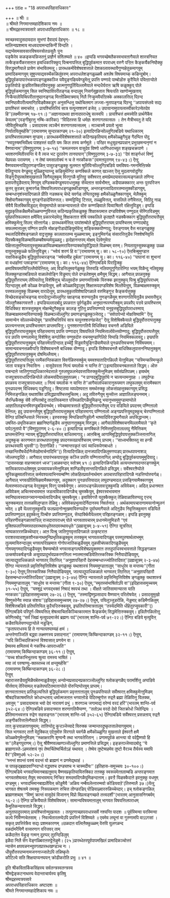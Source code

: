 +++
title = "18 अपराधपरिहाराधिकारः"

+++
॥ श्रीः ॥  
॥ श्रीमते निगमान्तमहादेशिकाय नमः ॥  
॥ श्रीमद्रहस्यत्रयसारे अपराधपरिहाराधिकारः ॥ १८ ॥  
  
स्वच्छस्वादुसदावदात सुभगां दैवादयं देहभृन्-  
मालिन्यप्रशमाय माधवदयामन्दाकिनीं विन्दति ।  
यद्यप्येवमसावसारविषयस्त्रोतःप्रसूतैः पुनः   
पङ्कैरेव कळङ्कयन्निजतनुं प्राज्ञैर्न संश्लिष्यते ॥ ४० ॥इप्पडि भगवच्छेषतैकस्वभावऩागैयाले शास्त्रनियत तत्कैङ्कर्यैकरसऩाऩ इव्वधिकारिक्कुप् पिऩ्बनापत्तिल् बुद्धिपूर्वकमाऩ वपराधम् वरुगै पऱ्ऱिऩ कैङ्कर्यैकनिष्ठैक्कु विरुद्धमागैयाले प्रायेण संभावितमऩ्ऱु। प्रारब्धकर्मविशेषवशत्ताले देशकालावस्थावैगुण्यहेतुकमागवुम् प्रामादिकमागवुम् सुषुप्त्याद्यवस्थैकळिलुंवरुम् अपराधलेशङ्गळुळ्ळवै अश्लेष विषयमाय्क् कऴिन्दुबोम्। बुद्धिपूर्वकपापारंभकपापङ्गळुक्कञ्जि यवैयुङ्गऴियवेण्डुमॆऩ्ऱु प्रपत्ति पण्णादे पाम्बोडॊरु कूरैयिले पयिऩ्ऱाऱ्पोले प्रकृतियोडे कूडविरुक्किऱविवऩुक्कु आत्मगुणपूर्तियिल्लामैयाले मन्दधैर्यराऩ ऋषि कळुक्कुप् पोले बुद्धिपूर्वकमागवुम् सिल स्वनिष्ठाविपरीतङ्गळ् वन्दालुम् निसर्गसुहृत्ताऩ श्रियःपति रक्षणोन्मुखऩाय् निऱ्कैयालेयिव्विपरीतानुष्ठानङ्गळ् मिऩ्ऩॊळिमात्रमाय् निलै निऱ्कुमवैयऩ्ऱिक्के अक्कालत्तिल् पिऱन्द स्वनिष्ठावैपरीत्यमागिऱविऴवैक्कडुग अनुसन्धित्तु यथोचितमाग लज्जा-नुतापङ्गळ् पिऱन्दु ‘‘अपायसंप्लवे सद्यः प्रायश्चित्तं समाचरेत् । प्रायश्चित्तिरियं सात्र यत्पुनश्शरणं व्रजेत् ॥ उपायानामुपायत्वस्वीकारेऽप्येतदेव हि’’(लक्ष्मीतन्त्रम् १७-९१।) ‘‘अज्ञानादथवा ज्ञानादपराधेषु सत्स्वपि । प्रायश्चित्तं क्षमस्वेति प्रार्थनैकैव केवलम्’’(वङ्गीबुरत्तु नम्बि-कारिका) ‘‘विदितस्स हि धर्मज्ञः शरणागतवत्सलः । तेन मैत्रीभवतु ते यदि जीवितुमिच्छसि । प्रसादयस्व त्वञ्चैनं शरणागतवत्सलम् । माञ्चास्मै प्रयतो भूत्वा निर्यातयितुमर्हसि’’(रामायणम् सुन्दरकाण्डम् २१-२०) इत्यादिगळिऱ्सॊल्लुगिऱबडिये यथाधिकारम् प्रायश्चित्तावलम्बन मुण्डाम्। प्रारब्धकर्मविशेषवशत्ताले कठिनप्रकृतियाय् क्षमैकॊळ्ळुगैयुङ् गैदप्पिऩ पोदु ‘‘स्वपुरुषमभिवीक्ष्य पाशहस्तं वदति यमः किल तस्य कर्णमूले । परिहर मधुसूदनप्रपन्नान् प्रभुरहमन्यनृणां न वैष्णवानाम्’’(विष्णुपुराणम् ३-७-१४) ‘‘कमलनयन वासुदेव विष्णो धरणिधराच्युत शङ्खचक्रपाणे । भवशरणमितीरयन्ति ये वै त्यज भट दूरतरेण तानपापान्’’(विष्णुपुराणम् ३-७-३३) ‘‘देवं शार्ङ्गधरं विष्णुं येप्रपन्नाः परायणम् । न तेषां यमसालोक्यं न च ते नरकौकसः’’(वामऩपुराणम् ९४-४३।) ऎऩ्ऱु वैष्णववामनादिपुराणङ्गळिऩ् पासुरङ्गळुक्कु मूलमाऩ श्रुतियिऱ्सॊल्लुगिऱबडिये यमविषय-गमनमिऩ्ऱिक्के वेलिट्टुप्पाय वेण्डुमदु मुळ्ळिट्टुप्पाय्न्दु कऴियुमॆऩ्गिऱ कणक्किले काणऩ् खञ्जऩ् ऎऩ्ऱु मुदलागवोदुगिऱ विङ्गुऱ्ऱैयुपक्लेशमुखत्ताले सिगैयऱुक्कुम् विरगुगळै मुऩ्ऩिट्टु सर्वेश्वरऩ् क्षमाप्रेमदयावात्सल्यङ्गळाले तणिन्द प्रतापत्तैयुडैयऩाय् मिगवुम् दण्डिक्कवेण्डुमपराधत्तुक्कु सेव्यऩाऩ सार्वभौमऩ्, अडैयाळक्कारर् अन्तः पुरपरिजन कूऩर् कुऱळर् कुमारर्गळ् विषयत्तिलपराधङ्गळुक्कीडागवुम्, अन्तरङ्गत्वादितारतम्यत्तुक्कीडागवुम्, सम्बन्धानृशंस्यादिगळाले प्रीति नडक्कच् चॆय्दे यवर्गळ् तप्पिऩदुक्कु क्षमैकॊळ्ळुगैक्कागवुम्, मेलैक्कुम् शिक्षैयागैक्कागवुम् मुगङ्गॊडादेयिरुत्तल्। सम्मट्टियिट्ट टित्तल्, तळ्ळुवित्तल्, वासलिले तगैवित्तल्, सिऱिदु नाळ् सेवैयै विलक्किविडुदल् सॆय्युमाप्पोले काकन्यायत्ताले यॊरु कण्णऴिवाले यिव्वाश्रितरै रक्षित्तुविडुम्। इप्पडि मृदुप्रकृतिकळैक्षमैकॊळ्ळप्पण्णुवित्तल् कठिनप्रकृतिकळुक्कु शिक्षारूपमाऩ दण्डविशेषम् पण्णुदल् सॆय्गिऱविडमुम् पूर्वप्रपत्तिफलमाऩ क्षमैयिऩ् प्रकारभेदमॆऩ्ऱु शिक्षकऩाऩ शेषि पक्कलिले कृतज्ञतै नडक्कैक्काग बुद्धिपूर्वोत्तराघत्तैयुम् क्षमिक्कुमॆऩ्ऱु सिलर् सॊऩ्ऩार्गळ्। प्रारब्धकर्मत्तिल् पापांशम्बोले बुद्धिपूर्वोत्तराघम् प्रायश्चित्तम् पण्णादबोदु सफलमाऩालुम् पण्णिऩ प्रपत्ति मोक्षङ्गॊडादॊऴियुमोवॆऩ्ऱु शङ्किक्कवॊण्णादु; पॆरुङ्गायम् वैत्त मरङ्गळुक्कु स्थलादिविशेषङ्गळाले वाट्टत्तुक्कु कालतारतम्य मुळ्ळमात्रम्; इङ्गुमिवर्गळ् संसारत्तिऩुडैय निश्शेषनिवृत्ति पिऱक्कैक्कुविळम्बाविळम्बवैषम्यमेयुळ्ळदु। इत्देहानन्तरम् मोक्षम् पॆऱवेणुमॆऩ्ऱ पेक्षित्तालुमनियतायुस्सुक्कळाय्विळम्बाक्षमरायिरुप्पार्क्कायुर्वद्धियाले विळम्बम् वरुम्। नियतायुस्सुक्कळुक्कु उळ्ळ वायुस्सुक्कुळ्ळे फलित्तुविडुम्। ‘‘भवेयं शरणं हि वः’’(रामायणम् सु। का। ५८-९०) ऎऩ्ऱबिऩ्बुमुण्डाऩ राक्षसिकळुडैय बुद्धिपूर्वापचारङ्गळ् ‘‘मर्षयामीह दुर्बला’’(रामायणम् यु। का। ११६-४०) ‘‘पापानां वा शुभानां वा वधार्हाणां प्लवङ्गम’’(रामायणम् यु। का। ११६-४४) ऎऩ्गिऱबडिये पिराट्टिक्कु क्षमाविषयमायिऱ्ऱिल्लैयोवॆऩ्ऩिल्; अव् विडत्तिलुमवर्गळुक्कु तिरुवडि नलियप्पुगुगिऱारॆऩ्गिऱ भयम् विळैन्दु नलिवुक्कु विलक्कुण्डाऩबडियाले वाळालेयोङ्गि विडुमाप् पोले दण्डलेशमुम् क्षमैयुम् सिद्धम्। आगैयाल् प्रपन्नऩुक्कु बुद्धिपूर्वोत्तराघम् लेपियातॆऩ्ऱु विशेषित्तुच् चॊल्लुवदॊरु प्रमाणमऩ्ऱिक्के यिरुक्क इवऩुक्कुप् पिऩ्बु बुद्धिपूर्वापराधम् पिऱन्दालुम् क्षमै कॊळ्ळ वेण्डावॆऩ्ऱुम्, क्षमै कॊळ्ळाविट्टालुम् शिक्षारूपदण्डविशेष मिल्लैयॆऩ्ऱुम्, विळम्बाक्षमरुक्कुम् परमफलत्तुक्कु विळम्बम् वारादॆऩ्ऱुम्, प्रारब्धसुकृतविशेषादिगळाले वरुमिङ्गुऱ्ऱ कैङ्कर्यत्तुक्कु विच्छेदसङ्कोचङ्गळ् वारादॆऩ्ऱुञ्जॊल्लुगिऱ पक्षङ्गळ् शरण्यऩुडैय गुणङ्गळैयुम् शरणागतियिऩुडैय प्रभावत्तैयुञ् जॊल्लुगैक्कागवत्तऩै। इप्पडियल्लादबोदु प्रपन्नराऩ पूर्वर्गळुडैय अनुष्ठानपरम्परैक्कुम् प्रपन्नरैप् पऱ्ऱवे प्रायश्चित्तम् विधिक्किऱ शास्त्रत्तुक्कुम् मोक्षम्बॆऱुगैक्कुक् कालङ् गुऱित्तु प्रपत्तिपण्णादे यनुवृत्तबुद्धिपूर्वापराधरुमाय् विळम्बाक्षमरुमायिरुप्पार्क्कु विळम्बञ्जॊल्लुगिऱ प्रमाणङ्गळुक्कुञ्जेरादु। ‘‘सर्वपापेभ्यो मोक्षयिष्यामि’’ ऎऩ्ऱु सामान्येन सॊल्लच्चॆय्देयुम् ‘‘प्रायश्चित्तिरियं सात्र यत्पुनश्शरणंव्रजेत्’’ ऎऩ्ऱु विशेषिक्कैयाले बुद्धिपूर्वोत्तराघत्तुक्कु प्रपत्त्यनन्तरम् प्रायश्चित्तमाग प्राप्तमायिऱ्ऱु। पुनश्शरणागतियै विधिक्किऱ वचनत्तै अडियिले बुद्धिपूर्वोत्तराघत्तुक्कुम् परिहारमागप् प्रपत्ति पण्णादार् विषयत्तिले नियमित्तालोवॆऩ्ऩवॊण्णादु; बुद्धिपूर्वोत्तराघत्तैयुम् पऱ्ऱ प्रपत्ति पण्णलामॆऩ्ऱु विशेषित्तु कण्ठोक्ति पण्णुवदॊरु वचनमुण्डागिलिऱे यिप्पडि नियमिक्कलावदु। इप्प्रपत्ति बुद्धिपूर्वोत्तराघत्तुक्कुम् परिहारमॆऩ्ऱऱिन्दाल् इच्चॆट्टै विडुवारैयुङ्गिडैयामैयाले पुनःप्रपत्तिवचनम् निर्विषयमाम्। सामान्यवचनत्तळवैप्पऱ्ऱि विशेषवचनत्तै बाधिक्क वॊण्णादु। इप्पडि विशेषवचनत्तै बाधिक्किलुपासननिष्ठऩुक्कुम् बुद्धिपूर्वोत्तराघत्तुक्कुम् दोषमिल्लैयाम्।  
बुद्धिपूर्वोत्तराघत्तिलुम् परमैकान्तिकळाऩ विवर्गळिरुवर्क्कुम् यमवश्यातादिगळिल्लै यॆऩ्ऩुमिडम् ‘‘यस्मिन्कस्मिन्कुले जाता यत्रकुत्र निवासिनः । वासुदेवरता नित्यं यमलोकं न यान्ति ते’’()इत्यादिवचनबलत्ताले सिद्धम्। ऒरु पाबन्दाऩे जातिगुणाद्यधिकारभेदत्ताले गुरुलघुफलभेदवत्तायिरुक्कुमॆऩ्ऩुमिडम् सर्वसंप्रतिपन्नम्। इव्वर्थम् राजपुत्रापराधादिगळिऱ्पोले लोकमर्यादैयालुमुपपन्नम्। “न प्राग्वद्बुद्धिपूर्वाघे न चात्यन्तमनुग्रहः । लघुर्दण्डः प्रपन्नस्य राजपुत्रापराधवत् ॥ नित्यं यमलोकं न यान्ति ते’’आगैयालधिकारानुरूपमाग लघुफलमुम् वारामैक्काग पुनःप्रपदनम् विधिक्कप् पडुगिऱदु। शिष्टतया व्यपदेश्यराऩ समर्थरुक्कु लोकसंग्रहत्तुक्कागवुम् प्रसिद्ध निमित्तङ्गळिल् यथाशक्ति प्रसिद्धप्रायश्चित्तमुचितम्। अदु तविरुगैयुम् मुऩ्सॊऩ्ऩ आज्ञातिलङ्घनमाम्। सैरन्ध्रिकैक्कु सेवै तप्पिऩबोदु तादात्विकमाऩ परिमळादिगळैयुमिऴन्दु भयानुभवमुमुण्डामाप्पोले आज्ञातिलङ्घनमिरण्डुबडियनर्थम्। स्वेच्छामात्रत्ताले बुद्धिपूर्वोत्तराघत्तैयुम् पऱ्ऱ वडियिले प्रपदनम् पण्णिऩालो वॆऩ्ऩिल्; इदु उपासनत्तैयुम् बुद्धिपूर्वोत्तराघत्तुक्कुम् परिहारमागप् पण्णिऩालो अङ्गप्रपत्तियुमदुक्कुच् चेरप्पण्णिऩालो वॆऩ्गिऱ प्रतिबन्धियाले निरस्तम्। इरुवरुक्कु मिप्पडियागिडुवॆऩ्गै भाष्यादिविरुद्धमागैयाले अपसिद्धान्तम्। उषस्ति-प्रभृतिकळाऩ ब्रह्मनिष्ठर्गळुडैय अनुष्ठानत्तुक्कुम् विरुद्धम्। आगैयालेविशेषवचनमिल्लामैयाले ‘‘कृते पापेऽनुतापो वै’’(विष्णुपुराणम् २-६-४०।) इत्यादिगळ् कणक्किले निमित्तमुदित्तालल्लदु नैमित्तिकम् प्राप्तमऩ्ऱॆऩ्गिऱ न्यायम् बुद्धिपूर्वोत्तराघत्तिल् बाधितमागादु। आऩबिऩ्बु आगामिबुद्धिपूर्वपापत्तुक्कञ्जिऩाऩागिल् अदुक्कुक् कारणमाऩ प्रारब्धपापत्तुक्कु प्रपदनरूपप्रायश्चित्तम् पण्णप् प्राप्तम्। ‘‘साध्यभक्तिस्तु सा हन्त्री प्रारब्धस्यापि भूयसी’’() ऎऩ्ऱार्गळिऱे। ‘‘जन्मान्तरकृतं पापं व्याधिरूपेणबाधते । तच्छान्तिरौषधैर्दानैर्जपहोमार्चनादिभि’’() रित्यादिगळिल् दानजपादिगळिलुमगप्पडप् प्रारब्धपापनाशञ् जॊल्लप्पट्टदिऱे। आगैयाल् पापारंभकपापत्तुक् कञ्जि प्रपत्ति पण्णिऩाऩागिल् अप्पोदु बुद्धिपूर्वकपापमुमुदियादु। ‘‘दासस्सखा वाहनमासनं ध्वज’’(आळवन्दार् स्तोत्रम् ४१।) इत्यादिगळिऱ्पडिये अत्यन्तभगवदन्तरङ्गर्क्कुम् सात्विकापराधलेशमुम् प्रत्यवायकरमॆऩ्ऩुमिडम् शाण्डिलीवृत्तान्तादिगळिले प्रसिद्धम्। सर्वेश्वरऩैप्पोले सूरिकळुमवतरित्ताल् कर्मवश्यत्वाभिनयम्बण्णि लोकहितप्रवर्तनार्थमाग अपचारपरिहारादिगळै नडत्तिप्पोरुवर्गळ्। आगैयाल् भगवत्प्रीतियिऴवामैक्कागवुम्, अदुक्काग पुनःप्रपत्तियादल् लघुदण्डमादल् प्रसङ्गियामैक्कागवुम् मेल्वरुमपराधङ्गळ् वेरऱुक्कुम् विरगु पार्क्कवेणुम्। अपराधङ्गळॆल्लावऱ्ऱुक्कुमडि अविवेकम्। अदिल् प्रधानमाऩ अविवेकम् अचित्स्वभावमाऩ जडत्वविकारादिगळैच् चुमक्कैयुम्, ईश्वरस्वभावमाऩ स्वनिष्ठत्वस्वातन्त्र्यानन्यार्थत्वादिगळैच् चुमक्कैयुम्। इव्वविवेगत्तै यऱुक्कैक्कुत् तॆळिवाळायिरुप्पदु एऱ्ऱच् चुरुक्कमऱत् तऩ्ऩळविलुण्डाऩ तॆळिवु। अविवेकप्रभुत्वादेर्निदानस्य निवर्तनात् । अर्थकामापचाराणामयत्नोन्मूलनं भवेत् ॥ इवै यॆल्लात्तुक्कुमडि फलप्रदानोन्मुखमायिरुप्पदॊरु पूर्वाघमागैयाले अदिऩुडैय निवृत्तिक्कुमाग वडियिले प्रपत्तिपण्णुदल् इदुक्कॆऩ्ऱु पिऩ्बॊरु प्रपत्तिपण्णुदल्, सॆय्दार्क्किवैयॆल्लाम् परिहृतङ्गळाम्। इप्पडि इवऩुक्कु परिहरणीयङ्गळाऩवऱ्ऱिल् राजदारापराधम् पोले भागवतापचारम् प्रधानमॆऩ्ऩुमिडत्तै ‘‘एवं मुक्तिफलानियमस्तदवस्थावधृतेस्तदवस्थावधृतेः’’(प्रह्मसूत्रम् ३-४-५१) ऎऩ्गिऱ सूत्रत्तिल् भाष्यकारररुळिच्चॆय्दार्। आऩ पिऩ्बु जातिगुणवृत्तादिगळाले उत्कृष्टराऩ पराशरव्यासशुकशौनकनाथमुनिप्रभृतिकळुक्कुम् तऩक्कुम् भागवतत्वादिगळुम् परमपुरुषार्थलाभमुम् तुल्यमायिरुन्दालुम् भगवत्परिग्रहमाऩ गोगोपजातिकळुडैयवुम् तुळसीचंपकादिगळुडैयवुम् गोमयमृगमदादिगळुडैयवुम् वैषम्यम्बोले भगवत्सङ्गल्पविशेषप्रयुक्तमाऩ तत्तदुपाधिस्वभावत्ताले सिद्धङ्गळाऩ उत्कर्षापकर्षङ्गळै असूयाप्रादुर्भावप्रकरणत्तिला म्नातमाऩबडियेतिरस्करिक्क निऩैयादॊऴियवुम्, जात्याद्युपाधिकळाले भागवतर् तिऱत्तिल् ‘‘अनुज्ञापरिहारौ देहसम्बन्धाज्ज्योतिरादिवत्’’(प्रह्मसूत्रम् २-३-४७) ऎऩ्गिऱ न्यायत्ताले प्रवृत्तिनिवृत्तिविशेष ङ्गळुक्कु यथाशास्त्रं नियममुण्डाऩालुम् ‘‘साधुरेव स मन्तव्यः’’(गीता ९-३०) ऎऩ्ऱुम्,तिरस्करिक्क निऩैयादॊऴियवुम्, जात्याद्युपाधिकळाले भागवतर् तिऱत्तिल् ‘‘अनुज्ञापरिहारौ देहसम्बन्धाज्ज्योतिरादिवत्’’(प्रह्मसूत्रम् २-३-४७) ऎऩ्गिऱ न्यायत्ताले प्रवृत्तिनिवृत्तिविशेष ङ्गळुक्कु यथाशास्त्रं नियममुण्डाऩालुम् ‘‘साधुरेव स मन्तव्यः’’(गीता ९-३०) ऎऩ्ऱुम्,‘‘स्मृतस्संभाषितोऽपि वा’’(इदिहाससमुच्चयम् ३१-५५) ऎऩ्ऱुम्, ‘‘यश्शूद्रं भगवद्भक्तं निषादं श्वपचं तथा । वीक्षते जातिसामान्यात्स याति नरकन्नरः’’(इदिहाससमुच्चयम् २७-२६।) ऎऩ्ऱुम्, ‘‘तस्माद्विष्णुप्रसादाय वैष्णवान् परितोषयेत् । प्रसादसुमुखो विष्णुस्तेनैव स्यान्न संशयः’’(इदिहाससमुच्चयम् २७-२७।) ऎऩ्ऱुम्, पयिलुञ्जुडरॊळि, नॆडुमाऱ् कडिमैगळिलुम् विशेषित्तबडिये प्रतिपत्तियिल् कुऱैयऱ्ऱिरुक्कवुम्, इप्प्रतिपत्तिमात्रत्तालुम् ‘‘तस्येदमिति धीहेतुरप्युपकारी’’() ऎऩ्गिऱबडिये परिपूर्ण-विषयत्तिल् शेषत्वाचितकिञ्चित्कारमाऩ कैङ्कर्यम् सिद्धमॆऩ्ऱिरुक्कवुम्। इन्निलैगळिलॊऩ्ऱु कोणिऩबोदु ‘‘सर्वं जिह्मं मृत्युपदमार्जवं ब्रह्मणः पदं’’(भारतम् शान्ति-पर्व ७९-२२।) ऎऩ्गिऱ बडिये मृत्युविऩ् कडैवायिलेयगप्पट्टाऱ्पोले नडुङ्गि,  
‘‘कृतापराधस्य हि ते नान्यत्पश्याम्यहं क्षमं ।  
अन्तरेणाञ्जिलिं बद्ध्वा लक्ष्मणस्य प्रसादनात्’’ 
(रामायणम् किष्किन्दाकाण्डम् ३२-११।) ऎऩ्ऱुम्,  
‘‘यदि किञ्चिदतिक्रान्तं विश्वासात् प्रणयेन वा ।  
प्रेष्यस्य क्षमितव्यं मे नकश्चि-न्नापराध्यति’’  
(रामायणम् किष्किन्दाकाण्डम् ३६-११।) ऎऩ्ऱुम्,  
‘‘यच्च शोकाभिभूतस्य श्रुत्वा रामस्य भाषितं ।  
मया त्वं परुषाण्यु-क्तस्तच्च त्वं क्षन्तुमर्हसि’’  
(रामायणम् किष्किन्दाकाण्डम् ३६-२८।)  
ऎऩ्ऱुम्  
महाराजरुडैयवुमिळैयबॆरुमाळुडैयवुम् अन्योन्यप्रसादनप्रकारञ्जॊल्लुगिऱ श्लोकङ्गळैप् परामर्शित्तु अप्पडिये यीर्त्तवाय् तॆरियामल् वज्रलेपघटितमाऩाऱ्पोले पॊरुन्दिप्पोरवुम् प्राप्तम्।  
ज्ञानवाऩाऩवऩ् प्रातिकूल्यत्तिले बुद्धिपूर्वकमाग प्रवृत्तऩाऩालुम् पुनःप्रपत्तियाले सर्वेश्वरऩ् क्षमिक्कुमॆऩ्ऩुमिडम् श्रीबदरिकाश्रमत्तिले क्रोधान्धऩाय् धर्मात्मजऩाऩ भगवाऩोडे यॆदिरम्बुगोत्त रुद्रऩै ब्रह्मा तॆळिवित्तु विलक्क,  
अवऩुम् ‘‘ प्रसादयामास भवो देवं नारायणं प्रभुं । शरणञ्च जगामाद्यं वरेण्यं वरदं हरिं’’(भारतम् शान्ति-पर्व ३५२-६४।) ऎऩ्गिऱबडिये प्रसादनमाऩ शरणागतियैप्पण्ण, ‘‘ततोऽथ वरदो देवो जितक्रोधो जितेन्द्रियः । प्रीतिमानभवत्तत्र रुद्रेण सहसङ्गतः’’(भारतम् शान्ति-पर्व ३५२-६५) ऎऩ्गिऱबडिये सर्वेश्वरऩ् प्रसन्नऩाय् रुद्रऩै अङ्गीकरित्ताऩॆऩ्गैयाले सिद्धम्।  
ताऩ् कुऱ्ऱवाळऩागवुमाम्; ताऩिप्पोदु कुऱ्ऱञ्जॆय्यादे यिरुक्क जन्मान्तरदुष्कृतत्तालेयागवुमाम्।  
सिल भागवतर् तऩ्ऩै वॆऱुक्किल् एदेऩुमॊरु विरगाले यवर्गळै क्षमैकॊळ्ळुगिऱ मुखत्ताले ईश्वरऩै क्षमै कॊळ्ळवेणुमॆऩ्ऩुमिडम् ‘‘रूक्षाक्षराणि शृण्वन्वै तथा भागवतेरितान् । प्रणामपूर्वकं क्षान्त्या यो वदेद्वैष्णवो हि सः’’(लैङ्गपुराणम्।) ऎऩ्ऱु श्रीवैष्णवलक्षणञ्जॊल्लुगिऱ प्रमाणत्तिले प्रसिद्धम्। इङ्ङऩञ्जॆय्यादबोदु ‘‘ये ब्राह्मणास्ते-ऽहमसंशयं नृप तेष्वर्चितेष्वर्चितोऽहं यथावत् । तेष्वेव तुष्टेष्वहमेव तुष्टो वैरञ्च तैर्यस्य ममापि वैरं’’(विष्णुधर्मः ५२-२०।)  
‘‘घ्नन्तं शपन्तं परुषं वदन्तं यो ब्राह्मणं न प्रणमेद्यथाहं ।  
स पापकृद्ब्रह्मदवाग्निदग्धो वद्ध्यश्च दण्ड्यश्च न चास्मदीयः’’  (इतिहास-समुच्चयः ३०-१००।)  
ऎऩ्गिऱबडिये भगवदभिमानबाह्यऩुमाय् वैष्णवप्रकृतियायिरुक्किऱ तऩक्कु स्वरूपमॆऩ्ऩलाम्बडि अन्तरङ्गमाऩ भागवतशेषत्वत् तैयुम् स्वभावमाय् निऱ्किऱ शमदमादिगळैयुमिऴन्दाऩाम्। इवऱ्ऱै यिऴक्कैदाऩे इवऩुक्कु वधमुम् दण्डमुम्। भगवदभिमानबाह्यतैयिऩ् कॊडुमैयै 'अळिय नम्बैयलॆऩ्ऩारम्मवो कॊडियवाऱे'(तिरुमालै ३७।)यॆऩ्ऱु भागवत शेषत्वमे तमक्कु निरूपकमाग रुचित्त तॊण्डरडिप् पॊडियाऴ्वाररुळिच्चॆय्दार्। इच् श्लोकङ्गळिल् ब्राह्मणशब्दम् ‘‘विष्णुं क्रान्तं वासुदेवं विजानन् विप्रो विप्रत्वङ्गच्छते तत्त्वदर्शी’’(भारतम् आनुसासनिगबर्वम् १६-२।) ऎऩ्गिऱ प्रक्रियैयाले विशेषविषयम्। सामान्यविषयमाऩालुम् भागवत विषयत्तिलपराधम् कैमुतिकन्यायत्ताले सिद्धम्।  
अनुतापादुपरमात् प्रायश्चित्तोन्मुखत्वतः । तत्पूरणाच्छापराधास्सर्वे नश्यन्ति पादशः ॥ पूर्वस्मिन्वा परस्मिन्वा कल्पे निर्विण्णचेतसाम् । निवर्त्यतारतम्येऽपि प्रपत्तिर्न विशिष्यते ॥ एवमेव लघूनां वा गुरुणामपि वाऽऽगसां । सकृत् प्रपत्तिरेकैव सद्यः प्रशमकारणम् ॥उळदाऩ वल्विऩैक्कुळ्ळम् वॆरुवि युलगळन्द  
वळर्दामरैयिणै वऩ्सरणाग वरित्तवर् ताम्  
कळैदाऩॆऩ वॆऴुङ् गऩ्मन् दुऱप्पर् तुऱन्दिडिलुम्  
इळैदा निलै सॆग वॆङ्गळ्बिराऩरुट्टेऩॆऴुमे। (२५ )प्रारब्धेतरपूर्वपापमखिलं प्रामादिकञ्चोत्तरं  
 न्यासेन क्षपयन्ननभ्युपगतप्रारब्धखण्डञ्च नः ।  
 धीपूर्वोत्तरपाप्मनामजननाज्जातेऽपि तन्निष्कृतेः  
 कौटिल्ये सति शिक्षयाप्यनघयन् क्रोढीकरोति प्रभुः ॥ ४१ ॥  
  
  
इति श्रीकवितार्किकसिंहस्य सर्वतन्त्रस्वतन्त्रस्य  
श्रीमद्वेङ्कटनाथस्य वेदान्ताचार्यस्य कृतिषु  
श्रीमद्रहस्यत्रयसारे  
अपराधपरिहाराधिकारः अष्टादशः ॥  
श्रीमते निगमान्तमहादेशिकाय नमः ॥